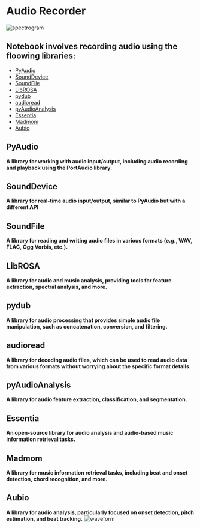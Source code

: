 # Audio Recorder
![spectrogram](https://github.com/ThisIs-Developer/Python/assets/109382325/07b2ca5d-0180-4315-81cc-2e553de304d6)
## Notebook involves recording audio using the floowing libraries:
 * [PyAudio](https://pypi.org/project/PyAudio/)
 * [SoundDevice](https://pypi.org/project/sounddevice/)
 * [SoundFile](https://pypi.org/project/soundfile/)
 * [LibROSA](https://pypi.org/project/librosa/)
 * [pydub](https://pypi.org/project/pydub/)
 * [audioread](https://pypi.org/project/audioread/)
 * [pyAudioAnalysis](https://pypi.org/project/pyAudioAnalysis/)
 * [Essentia](https://pypi.org/project/essentials/)
 * [Madmom](https://pypi.org/project/madmom/)
 * [Aubio](https://pypi.org/project/aubio/)
## PyAudio
**A library for working with audio input/output, including audio recording and playback using the PortAudio library.**

## SoundDevice
**A library for real-time audio input/output, similar to PyAudio but with a different API**

## SoundFile
**A library for reading and writing audio files in various formats (e.g., WAV, FLAC, Ogg Vorbis, etc.).**

## LibROSA
**A library for audio and music analysis, providing tools for feature extraction, spectral analysis, and more.**

## pydub
**A library for audio processing that provides simple audio file manipulation, such as concatenation, conversion, and filtering.**

## audioread
**A library for decoding audio files, which can be used to read audio data from various formats without worrying about the specific format details.**

## pyAudioAnalysis
**A library for audio feature extraction, classification, and segmentation.**

## Essentia
**An open-source library for audio analysis and audio-based music information retrieval tasks.**

## Madmom
**A library for music information retrieval tasks, including beat and onset detection, chord recognition, and more.**
## Aubio
**A library for audio analysis, particularly focused on onset detection, pitch estimation, and beat tracking.**
![waveform](https://github.com/ThisIs-Developer/Python/assets/109382325/0d21c513-a808-4248-91f5-e1b5e8e2a9a3)




